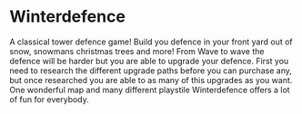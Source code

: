 # Winterdefence
A classical tower defence game! Build you defence in your front yard out of snow, snowmans christmas trees and more! From Wave to wave the defence will be harder but you are able to upgrade your defence. First you need to research the different upgrade paths before you can purchase any, but once researched you are able to as many of this upgrades as you want. One wonderful map and many different playstile Winterdefence offers a lot of fun for everybody.
